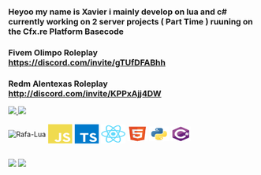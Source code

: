 ### Heyoo my name is Xavier i mainly develop on lua and c# currently working on 2 server projects ( Part Time ) ruuning on the Cfx.re Platform Basecode  

### Fivem Olimpo Roleplay https://discord.com/invite/gTUfDFABhh

### Redm Alentexas Roleplay http://discord.com/invite/KPPxAjj4DW

<div>
  <a href="https://github.com/krasher023">
  <img height="180em" src="https://github-readme-stats.vercel.app/api?username=krasher023&show_icons=true&theme=dracula&include_all_commits=true&count_private=true"/>
  <img height="180em" src="https://github-readme-stats.vercel.app/api/top-langs/?username=krasher023&layout=compact&langs_count=7&theme=dracula"/>
  </a>
  </div>
  
  <div style="display: inline_block"><br>
  <img align="center" alt="Rafa-Lua" height="40" width="50" src="https://upload.wikimedia.org/wikipedia/commons/thumb/c/cf/Lua-Logo.svg/1024px-Lua-Logo.svg.png">
  <img align="center" alt="Rafa-Js" height="40" width="50" src="https://raw.githubusercontent.com/devicons/devicon/master/icons/javascript/javascript-plain.svg">
  <img align="center" alt="Rafa-Ts" height="40" width="50" src="https://raw.githubusercontent.com/devicons/devicon/master/icons/typescript/typescript-plain.svg">
  <img align="center" alt="Rafa-React" height="40" width="50" src="https://raw.githubusercontent.com/devicons/devicon/master/icons/react/react-original.svg">
  <img align="center" alt="Rafa-HTML" height="30" width="40" src="https://raw.githubusercontent.com/devicons/devicon/master/icons/html5/html5-original.svg">
  <img align="center" alt="Rafa-Python" height="30" width="40" src="https://raw.githubusercontent.com/devicons/devicon/master/icons/python/python-original.svg">
  <img align="center" alt="Rafa-Csharp" height="30" width="40" src="https://raw.githubusercontent.com/devicons/devicon/master/icons/csharp/csharp-original.svg">
</div>
  
  </br>
  
  <div> 
  
  <a href="https://instagram.com/xb.1995" target="_blank"><img src="https://img.shields.io/badge/-Instagram-%23E4405F?style=for-the-badge&logo=instagram&logoColor=white" target="_blank"></a>
  <a href = "mailto:krasher023@gmail.com"><img src="https://img.shields.io/badge/-Gmail-%23333?style=for-the-badge&logo=gmail&logoColor=white" target="_blank"></a>
  
 </div>
 
